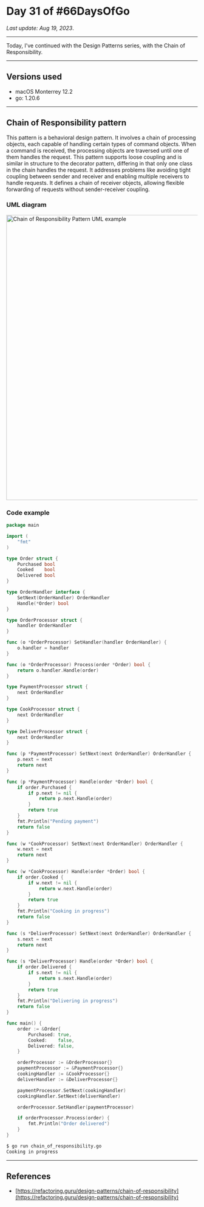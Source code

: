 # Day 31 of #66DaysOfGo

_Last update:  Aug 19, 2023_.

---

Today, I've continued with the Design Patterns series, with the Chain of Responsibility.

---

## Versions used

- macOS Monterrey 12.2
- go: 1.20.6

---

## Chain of Responsibility pattern

This pattern is a behavioral design pattern. It involves a chain of processing objects, each capable of handling certain types of command objects. When a command is received, the processing objects are traversed until one of them handles the request. This pattern supports loose coupling and is similar in structure to the decorator pattern, differing in that only one class in the chain handles the request. It addresses problems like avoiding tight coupling between sender and receiver and enabling multiple receivers to handle requests. It defines a chain of receiver objects, allowing flexible forwarding of requests without sender-receiver coupling.

### UML diagram

<img src="https://upload.wikimedia.org/wikipedia/commons/6/6a/W3sDesign_Chain_of_Responsibility_Design_Pattern_UML.jpg" alt="Chain of Responsibility Pattern UML example" width="750"/>

### Code example

```go
package main

import (
    "fmt"
)

type Order struct {
    Purchased bool
    Cooked    bool
    Delivered bool
}

type OrderHandler interface {
    SetNext(OrderHandler) OrderHandler
    Handle(*Order) bool
}

type OrderProcessor struct {
    handler OrderHandler
}

func (o *OrderProcessor) SetHandler(handler OrderHandler) {
    o.handler = handler
}

func (o *OrderProcessor) Process(order *Order) bool {
    return o.handler.Handle(order)
}

type PaymentProcessor struct {
    next OrderHandler
}

type CookProcessor struct {
    next OrderHandler
}

type DeliverProcessor struct {
    next OrderHandler
}

func (p *PaymentProcessor) SetNext(next OrderHandler) OrderHandler {
    p.next = next
    return next
}

func (p *PaymentProcessor) Handle(order *Order) bool {
    if order.Purchased {
        if p.next != nil {
            return p.next.Handle(order)
        }
        return true
    }
    fmt.Println("Pending payment")
    return false
}

func (w *CookProcessor) SetNext(next OrderHandler) OrderHandler {
    w.next = next
    return next
}

func (w *CookProcessor) Handle(order *Order) bool {
    if order.Cooked {
        if w.next != nil {
            return w.next.Handle(order)
        }
        return true
    }
    fmt.Println("Cooking in progress")
    return false
}

func (s *DeliverProcessor) SetNext(next OrderHandler) OrderHandler {
    s.next = next
    return next
}

func (s *DeliverProcessor) Handle(order *Order) bool {
    if order.Delivered {
        if s.next != nil {
            return s.next.Handle(order)
        }
        return true
    }
    fmt.Println("Delivering in progress")
    return false
}

func main() {
    order := &Order{
        Purchased: true,
        Cooked:    false,
        Delivered: false,
    }

    orderProcessor := &OrderProcessor{}
    paymentProcessor := &PaymentProcessor{}
    cookingHandler := &CookProcessor{}
    deliverHandler := &DeliverProcessor{}

    paymentProcessor.SetNext(cookingHandler)
    cookingHandler.SetNext(deliverHandler)

    orderProcessor.SetHandler(paymentProcessor)

    if orderProcessor.Process(order) {
        fmt.Println("Order delivered")
    }
}
```

```bash
$ go run chain_of_responsibility.go
Cooking in progress
```

---

## References

- [https://refactoring.guru/design-patterns/chain-of-responsibility](https://refactoring.guru/design-patterns/chain-of-responsibility)
